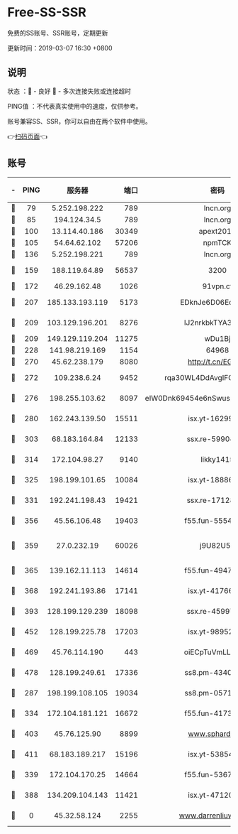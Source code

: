 # Free-SS-SSR

免费的SS账号、SSR账号，定期更新

更新时间：2019-03-07 16:30 +0800

## 说明

状态     ：🙂 - 良好 🙁 - 多次连接失败或连接超时

PING值   ：不代表真实使用中的速度，仅供参考。

账号兼容SS、SSR，你可以自由在两个软件中使用。

👉[扫码页面](https://liesauer.github.io/Free-SS-SSR/)👈

## 账号

|-|PING|服务器|端口|密码|加密方式|区域|
|:----:|:----:|:-----:|-----:|:----:|:----:|:----:|
|🙂|79|5.252.198.222|789|lncn.org|rc4|JP|
|🙂|85|194.124.34.5|789|lncn.org|rc4|JP|
|🙂|100|13.114.40.186|30349|apext2019|chacha20|JP|
|🙂|105|54.64.62.102|57206|npmTCK|rc4-md5|JP|
|🙂|136|5.252.198.221|789|lncn.org|rc4|JP|
|🙂|159|188.119.64.89|56537|3200|aes-256-cfb|RU|
|🙂|172|46.29.162.48|1026|91vpn.cf|rc4-md5|RU|
|🙂|207|185.133.193.119|5173|EDknJe6D06EoWDaw|aes-256-cfb|US|
|🙂|209|103.129.196.201|8276|lJ2nrkbkTYA30wv0|aes-256-cfb|US|
|🙂|209|149.129.119.204|11275|wDu1Bj|rc4-md5|HK|
|🙂|228|141.98.219.169|1154|64968|chacha20|US|
|🙂|270|45.62.238.179|8080|http://t.cn/EGJIyrl|rc4-md5|CA|
|🙂|272|109.238.6.24|9452|rqa30WL4DdAvgIFG6Fs3znzTa|aes-256-cfb|FR|
|🙂|276|198.255.103.62|8097|eIW0Dnk69454e6nSwuspv9DmS201tQ0D|aes-256-cfb|US|
|🙂|280|162.243.139.50|15511|isx.yt-16299979|aes-256-cfb|US|
|🙂|303|68.183.164.84|12133|ssx.re-59904626|aes-256-cfb|US|
|🙂|314|172.104.98.27|9140|likky1415|aes-256-cfb|JP|
|🙂|325|198.199.101.65|10084|isx.yt-18886223|aes-256-cfb|US|
|🙂|331|192.241.198.43|19421|ssx.re-17128013|aes-256-cfb|US|
|🙂|356|45.56.106.48|19403|f55.fun-55549591|aes-256-cfb|US|
|🙂|359|27.0.232.19|60026|j9U82U53|xchacha20-ietf-poly1305|HK|
|🙂|365|139.162.11.113|14614|f55.fun-49472003|aes-256-cfb|SG|
|🙂|368|192.241.193.86|17141|isx.yt-41766663|aes-256-cfb|US|
|🙂|393|128.199.129.239|18098|ssx.re-45997655|aes-256-cfb|SG|
|🙂|452|128.199.225.78|17203|isx.yt-98952037|aes-256-cfb|SG|
|🙂|469|45.76.114.190|443|oiECpTuVmLLxk4Ts|aes-256-cfb|AU|
|🙂|478|128.199.249.61|17336|ss8.pm-43407054|aes-256-cfb|SG|
|🙂|287|198.199.108.105|19034|ss8.pm-05716410|aes-256-cfb|US|
|🙂|334|172.104.181.121|16672|f55.fun-41734869|aes-256-cfb|SG|
|🙂|403|45.76.125.90|8899|www.sphard.com|aes-256-cfb|AU|
|🙂|411|68.183.189.217|15196|isx.yt-53854583|aes-256-cfb|SG|
|🙁|339|172.104.170.25|14664|f55.fun-53676794|aes-256-cfb|SG|
|🙁|388|134.209.104.143|11421|isx.yt-47120131|aes-256-cfb|SG|
|🙁|0|45.32.58.124|2255|www.darrenliuwei.com|aes-256-cfb|JP|
